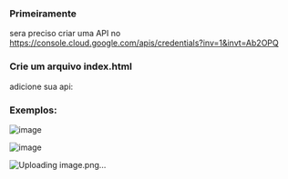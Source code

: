 ### Primeiramente

sera preciso criar uma API no https://console.cloud.google.com/apis/credentials?inv=1&invt=Ab2OPQ

### Crie um arquivo index.html

adicione sua api:

  <script src="https://maps.googleapis.com/maps/api/js?key=SEU_API_KEY"></script>


### Exemplos:

![image](https://github.com/user-attachments/assets/da54c868-1002-4a5f-9a83-a83388881e64)


![image](https://github.com/user-attachments/assets/95132969-c0cb-4f35-899f-e96ee017f42d)


![Uploading image.png…]()
